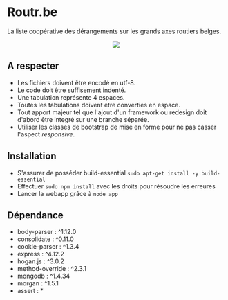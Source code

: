 # Routr.be
La liste coopérative des dérangements sur les grands axes routiers belges.

<p align="center">
  <img src="http://i.imgur.com/E1YMjBT.png"/>
</p>

## A respecter ##
- Les fichiers doivent être encodé en utf-8.
- Le code doit être suffisement indenté.
- Une tabulation représente 4 espaces.
- Toutes les tabulations doivent être converties en espace.
- Tout apport majeur tel que l'ajout d'un framework ou redesign doit d'abord être integré sur une branche séparée.
- Utiliser les classes de bootstrap de mise en forme pour ne pas casser l'aspect _responsive_.

## Installation ##
- S'assurer de posséder build-essential `sudo apt-get install -y build-essential`
- Effectuer `sudo npm install` avec les droits pour résoudre les erreures
- Lancer la webapp grâce à `node app`

## Dépendance ##
- body-parser : ^1.12.0
- consolidate : ^0.11.0
- cookie-parser : ^1.3.4
- express : ^4.12.2
- hogan.js : ^3.0.2
- method-override : ^2.3.1
- mongodb : ^1.4.34
- morgan : ^1.5.1
- assert : *
